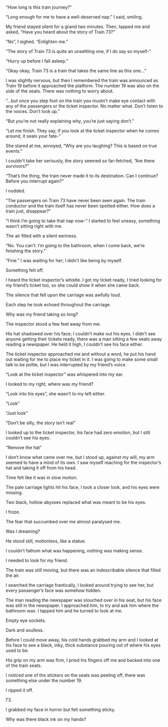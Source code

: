 “How long is this train journey?”

“Long enough for me to have a well-deserved nap.” I said, smiling. 

My friend stayed silent for a grand two minutes. Then, tapped me and asked, “Have you heard about the story of Train 73?”

“No”, I sighed. “Enlighten me.”

“The story of Train 73 is quite an unsettling one, if I do say so myself-” 

“Hurry up before I fall asleep.”

“Okay okay, Train 73 is a train that takes the same line as this one…”

I was slightly nervous, but then I remembered the train was announced as Train 19 before it approached the platform. The number 19 was also on the side of the seats. There was nothing to worry about. 

“…but once you step foot on the train you mustn’t make eye contact with any of the passengers or the ticket inspector. No matter what. Don’t listen to the voices. Don’t look up.”

“But you’re not really explaining why, you’re just saying don’t.”

“Let me finish. They say, if you look at the ticket inspector when he comes around, it seals your fate-” 

She stared at me, annoyed, “Why are you laughing? This is based on true events.”

I couldn’t take her seriously, the story seemed so far-fetched, “Are there survivors?”

“That’s the thing, the train never made it to its destination. Can I continue? Before you interrupt again?”

I nodded.

“The passengers on Train 73 have never been seen again. The train conductor and the train itself has never been spotted either. How does a train just, 
disappear?”

“I think I’m going to take that nap now-” I started to feel uneasy, something wasn’t sitting right with me. 

The air filled with a silent eeriness. 

“No. You can’t. I’m going to the bathroom, when I come back, we’re finishing the story.”

“Fine.” I was waiting for her; I didn’t like being by myself. 

Something felt off.

I heard the ticket inspector’s whistle. I got my ticket ready, I tried looking for my friend’s ticket too, so she could show it when she came back. 

The silence that fell upon the carriage was awfully loud. 

Each step he took echoed throughout 
the carriage. 

Why was my friend taking so long?

The inspector stood a few feet away from me. 

His hat shadowed over his face; I couldn’t make out his eyes. I didn’t see anyone getting their tickets ready, there was a man sitting a few seats away reading a newspaper. He held it high, I couldn’t see his face either.

The ticket inspector approached me and without a word, he put his hand out waiting for me to place my ticket in it. I was going to make some small talk to be polite, but I was interrupted by my friend’s voice. 

“Look at the ticket inspector” was whispered into my ear.

I looked to my right, where was my friend?

“Look into his eyes”, she wasn’t to my left either.

“Look” 

“Just look” 

“Don’t be silly, the story isn’t real”

I looked up to the ticket inspector, his face had zero emotion, but I still couldn’t see his eyes. 

“Remove the hat” 

I don’t know what came over me, but I stood up, against my will, my arm seemed to have a mind of its own. I saw myself reaching for the inspector’s hat and taking it off from his head. 

Time felt like it was in slow motion.

The pale carriage lights hit his face, I took a closer look, and his eyes were missing. 

Two black, hollow abysses replaced what was meant to be his eyes.

I froze.

The fear that succumbed over me almost paralysed me. 

Was I dreaming?

He stood still, motionless, like a statue. 

I couldn’t fathom what was happening, nothing was making sense. 

I needed to look for my friend.

The train was still moving, but there was an indescribable silence that filled the air.

I searched the carriage frantically, I looked around trying to see her, but every passenger’s face was somehow hidden. 

The man reading the newspaper was slouched over in his seat, but his face was still in the newspaper. I approached him, to try and ask him where the bathroom was. I tapped him and he turned to look at me. 

Empty eye sockets. 

Dark and soulless.

Before I could move away, his cold hands grabbed my arm and I looked at his face to see a black, inky, thick substance pouring out of where his eyes used to be. 

His grip on my arm was firm, I pried his fingers off me and backed into one of the train seats. 

I noticed one of the stickers on the seats was peeling off, there was something else under the number 19. 

I ripped it off.

73.

I grabbed my face in horror but felt something sticky.

Why was there black ink on my hands?
